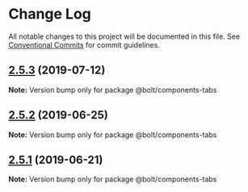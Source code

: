 # Change Log

All notable changes to this project will be documented in this file.
See [Conventional Commits](https://conventionalcommits.org) for commit guidelines.

## [2.5.3](https://github.com/bolt-design-system/bolt/tree/master/packages/components/bolt-tabs/compare/v2.5.2...v2.5.3) (2019-07-12)

**Note:** Version bump only for package @bolt/components-tabs

## [2.5.2](https://github.com/bolt-design-system/bolt/tree/master/packages/components/bolt-tabs/compare/v2.5.1...v2.5.2) (2019-06-25)

**Note:** Version bump only for package @bolt/components-tabs

## [2.5.1](https://github.com/bolt-design-system/bolt/tree/master/packages/components/bolt-tabs/compare/v2.5.0...v2.5.1) (2019-06-21)

**Note:** Version bump only for package @bolt/components-tabs
